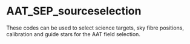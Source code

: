 # AAT_SEP_sourceselection
These codes can be used to select science targets, sky fibre positions, calibration and guide stars for the AAT field selection. 

